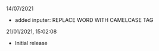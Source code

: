 
14/07/2021
* added inputer: REPLACE WORD WITH CAMELCASE TAG


21/01/2021, 15:02:08
- Initial release